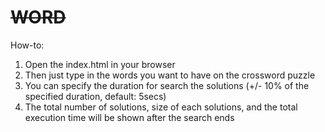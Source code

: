 # <strike>WORD</strike>

How-to:
1. Open the index.html in your browser
2. Then just type in the words you want to have on the crossword puzzle
3. You can specify the duration for search the solutions (+/- 10% of the specified duration, default: 5secs)
4. The total number of solutions, size of each solutions, and the total execution time will be shown after the search ends